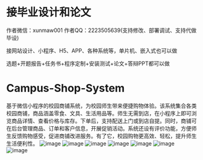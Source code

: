 # 接毕业设计和论文
作者微信：xunmaw001  作者QQ：2223505639(支持修改、部署调试、支持代做毕设)

接网站设计、小程序、H5、APP、各种系统等，单片机、嵌入式也可以做

选题+开题报告+任务书+程序定制+安装测试+论文+答辩PPT都可以做
# Campus-Shop-System
基于微信小程序的校园商铺系统，为校园师生带来便捷购物体验。该系统集合各类校园商铺，商品涵盖零食、文具、生活用品等。师生无需到店，在小程序上即可浏览商品详情、查看价格与库存。下单后，支持配送上门或到店自提。同时，商铺可在后台管理商品、订单和客户信息，开展促销活动。系统还设有评价功能，方便师生反馈购物感受，促进商铺改进服务。有了它，校园购物更高效、轻松，提升师生生活便利性。 
![image](https://github.com/user-attachments/assets/c48a6945-4903-4cf1-abeb-1116d4af804a)
![image](https://github.com/user-attachments/assets/4fa32a24-fef6-4769-973c-26ecc9033b38)
![image](https://github.com/user-attachments/assets/7a1933af-9e69-422d-9baa-84594ef978a1)
![image](https://github.com/user-attachments/assets/5e4cbbbe-0188-4a01-b750-8095a07ddf14)
![image](https://github.com/user-attachments/assets/6d0ec904-f512-4c7d-bff2-ce96c7f81938)
![image](https://github.com/user-attachments/assets/22f749fd-0937-4275-bafe-54d4b45601b8)
![image](https://github.com/user-attachments/assets/2a42dc01-0980-4af6-a15f-4bd187b40cfc)
